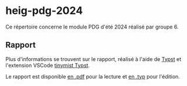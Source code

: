 # heig-pdg-2024

Ce répertoire concerne le module PDG d'été 2024 réalisé par groupe 6.

## Rapport

Plus d'informations se trouvent sur le rapport, réalisé à l'aide de [Typst](https://typst.app/) et l'extension VSCode [tinymist Typst](https://marketplace.visualstudio.com/items?itemName=myriad-dreamin.tinymist).

Le rapport est disponible [en .pdf](/rapport/rapport.pdf) pour la lecture et [en .typ](/rapport/rapport.typ) pour l'édition.
